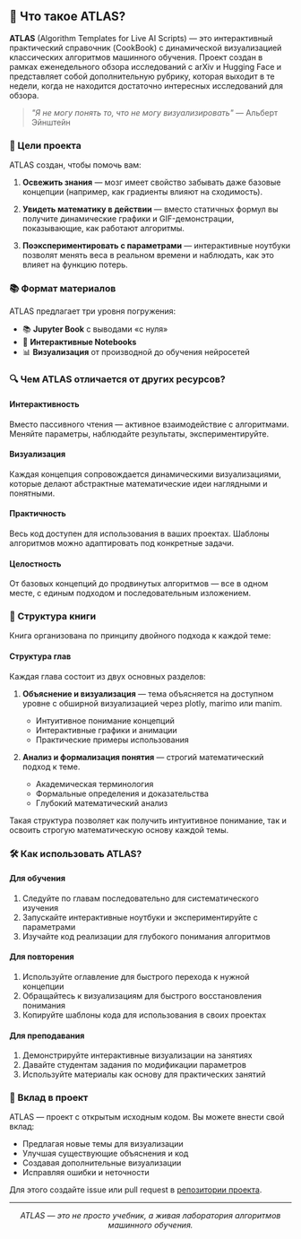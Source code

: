 ## 🚀 Что такое ATLAS?

**ATLAS** (Algorithm Templates for Live AI Scripts) — это интерактивный практический справочник (CookBook) с динамической визуализацией классических алгоритмов машинного обучения. Проект создан в рамках еженедельного обзора исследований с arXiv и Hugging Face и представляет собой дополнительную рубрику, которая выходит в те недели, когда не находится достаточно интересных исследований для обзора.

> *"Я не могу понять то, что не могу визуализировать"* — Альберт Эйнштейн

### 🎯 Цели проекта

ATLAS создан, чтобы помочь вам:

1. **Освежить знания** — мозг имеет свойство забывать даже базовые концепции (например, как градиенты влияют на сходимость).

2. **Увидеть математику в действии** — вместо статичных формул вы получите динамические графики и GIF-демонстрации, показывающие, как работают алгоритмы.

3. **Поэкспериментировать с параметрами** — интерактивные ноутбуки позволят менять веса в реальном времени и наблюдать, как это влияет на функцию потерь.

### 📚 Формат материалов

ATLAS предлагает три уровня погружения:

- 📚 **Jupyter Book** с выводами «с нуля»
- 🔄 **Интерактивные Notebooks**
- 📊 **Визуализация** от производной до обучения нейросетей

### 🔍 Чем ATLAS отличается от других ресурсов?

#### Интерактивность
Вместо пассивного чтения — активное взаимодействие с алгоритмами. Меняйте параметры, наблюдайте результаты, экспериментируйте.

#### Визуализация
Каждая концепция сопровождается динамическими визуализациями, которые делают абстрактные математические идеи наглядными и понятными.

#### Практичность
Весь код доступен для использования в ваших проектах. Шаблоны алгоритмов можно адаптировать под конкретные задачи.

#### Целостность
От базовых концепций до продвинутых алгоритмов — все в одном месте, с единым подходом и последовательным изложением.

### 📖 Структура книги

Книга организована по принципу двойного подхода к каждой теме:

#### Структура глав
Каждая глава состоит из двух основных разделов:

1. **Объяснение и визуализация** — тема объясняется на доступном уровне с обширной визуализацией через plotly, marimo или manim.
   * Интуитивное понимание концепций
   * Интерактивные графики и анимации
   * Практические примеры использования

2. **Анализ и формализация понятия** — строгий математический подход к теме.
   * Академическая терминология
   * Формальные определения и доказательства
   * Глубокий математический анализ

Такая структура позволяет как получить интуитивное понимание, так и освоить строгую математическую основу каждой темы.

### 🛠️ Как использовать ATLAS?

#### Для обучения
1. Следуйте по главам последовательно для систематического изучения
2. Запускайте интерактивные ноутбуки и экспериментируйте с параметрами
3. Изучайте код реализации для глубокого понимания алгоритмов

#### Для повторения
1. Используйте оглавление для быстрого перехода к нужной концепции
2. Обращайтесь к визуализациям для быстрого восстановления понимания
3. Копируйте шаблоны кода для использования в своих проектах

#### Для преподавания
1. Демонстрируйте интерактивные визуализации на занятиях
2. Давайте студентам задания по модификации параметров
3. Используйте материалы как основу для практических занятий

### 🤝 Вклад в проект

ATLAS — проект с открытым исходным кодом. Вы можете внести свой вклад:

- Предлагая новые темы для визуализации
- Улучшая существующие объяснения и код
- Создавая дополнительные визуализации
- Исправляя ошибки и неточности

Для этого создайте issue или pull request в [репозитории проекта](https://github.com/Verbasik/Weekly-arXiv-ML-AI-Research-Review).

---

<p align="center">
<i>ATLAS — это не просто учебник, а живая лаборатория алгоритмов машинного обучения.</i>
</p>
